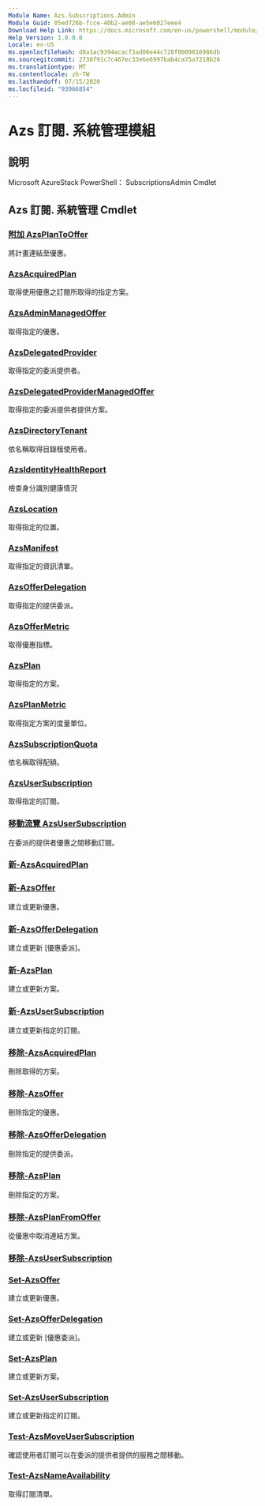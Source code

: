 ```yaml
---
Module Name: Azs.Subscriptions.Admin
Module Guid: 05ed726b-fcce-40b2-ae08-ae5e6027eee4
Download Help Link: https://docs.microsoft.com/en-us/powershell/module/azs.subscriptions.admin
Help Version: 1.0.0.0
Locale: en-US
ms.openlocfilehash: d8a1ac9394acacf3ad06e44c728f0009816986db
ms.sourcegitcommit: 2738f91c7c467ec33e6e6997bab4ca75a7218b26
ms.translationtype: MT
ms.contentlocale: zh-TW
ms.lasthandoff: 07/15/2020
ms.locfileid: "93966854"
---
```

# Azs 訂閱. 系統管理模組
## 說明
Microsoft AzureStack PowerShell： SubscriptionsAdmin Cmdlet

## Azs 訂閱. 系統管理 Cmdlet
### [附加 AzsPlanToOffer](Add-AzsPlanToOffer.md)
將計畫連結至優惠。

### [AzsAcquiredPlan](Get-AzsAcquiredPlan.md)
取得使用優惠之訂閱所取得的指定方案。

### [AzsAdminManagedOffer](Get-AzsAdminManagedOffer.md)
取得指定的優惠。

### [AzsDelegatedProvider](Get-AzsDelegatedProvider.md)
取得指定的委派提供者。

### [AzsDelegatedProviderManagedOffer](Get-AzsDelegatedProviderManagedOffer.md)
取得指定的委派提供者提供方案。

### [AzsDirectoryTenant](Get-AzsDirectoryTenant.md)
依名稱取得目錄租使用者。

### [AzsIdentityHealthReport](Get-AzsIdentityHealthReport.md)
檢查身分識別健康情況

### [AzsLocation](Get-AzsLocation.md)
取得指定的位置。

### [AzsManifest](Get-AzsManifest.md)
取得指定的資訊清單。

### [AzsOfferDelegation](Get-AzsOfferDelegation.md)
取得指定的提供委派。

### [AzsOfferMetric](Get-AzsOfferMetric.md)
取得優惠指標。

### [AzsPlan](Get-AzsPlan.md)
取得指定的方案。

### [AzsPlanMetric](Get-AzsPlanMetric.md)
取得指定方案的度量單位。

### [AzsSubscriptionQuota](Get-AzsSubscriptionQuota.md)
依名稱取得配額。

### [AzsUserSubscription](Get-AzsUserSubscription.md)
取得指定的訂閱。

### [移動流覽 AzsUserSubscription](Move-AzsUserSubscription.md)
在委派的提供者優惠之間移動訂閱。

### [新-AzsAcquiredPlan](New-AzsAcquiredPlan.md)


### [新-AzsOffer](New-AzsOffer.md)
建立或更新優惠。

### [新-AzsOfferDelegation](New-AzsOfferDelegation.md)
建立或更新 [優惠委派]。

### [新-AzsPlan](New-AzsPlan.md)
建立或更新方案。

### [新-AzsUserSubscription](New-AzsUserSubscription.md)
建立或更新指定的訂閱。

### [移除-AzsAcquiredPlan](Remove-AzsAcquiredPlan.md)
刪除取得的方案。

### [移除-AzsOffer](Remove-AzsOffer.md)
刪除指定的優惠。

### [移除-AzsOfferDelegation](Remove-AzsOfferDelegation.md)
刪除指定的提供委派。

### [移除-AzsPlan](Remove-AzsPlan.md)
刪除指定的方案。

### [移除-AzsPlanFromOffer](Remove-AzsPlanFromOffer.md)
從優惠中取消連結方案。

### [移除-AzsUserSubscription](Remove-AzsUserSubscription.md)


### [Set-AzsOffer](Set-AzsOffer.md)
建立或更新優惠。

### [Set-AzsOfferDelegation](Set-AzsOfferDelegation.md)
建立或更新 [優惠委派]。

### [Set-AzsPlan](Set-AzsPlan.md)
建立或更新方案。

### [Set-AzsUserSubscription](Set-AzsUserSubscription.md)
建立或更新指定的訂閱。

### [Test-AzsMoveUserSubscription](Test-AzsMoveUserSubscription.md)
確認使用者訂閱可以在委派的提供者提供的服務之間移動。

### [Test-AzsNameAvailability](Test-AzsNameAvailability.md)
取得訂閱清單。

